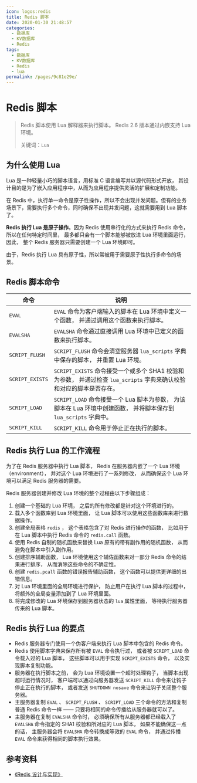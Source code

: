```yaml
---
icon: logos:redis
title: Redis 脚本
date: 2020-01-30 21:48:57
categories:
  - 数据库
  - KV数据库
  - Redis
tags:
  - 数据库
  - KV数据库
  - Redis
  - lua
permalink: /pages/9c81e29e/
---
```


# Redis 脚本

> Redis 脚本使用 Lua 解释器来执行脚本。 Redis 2.6 版本通过内嵌支持 Lua 环境。
>
> 关键词：`Lua`

## 为什么使用 Lua

Lua 是一种轻量小巧的脚本语言，用标准 C 语言编写并以源代码形式开放， 其设计目的是为了嵌入应用程序中，从而为应用程序提供灵活的扩展和定制功能。

在 Redis 中，执行单一命令是原子性操作，所以不会出现并发问题。但有的业务场景下，需要执行多个命令，同时确保不出现并发问题，这就需要用到 Lua 脚本了。

**Redis 执行 Lua 是原子操作**。因为 Redis 使用串行化的方式来执行 Redis 命令， 所以在任何特定时间里， 最多都只会有一个脚本能够被放进 Lua 环境里面运行， 因此， 整个 Redis 服务器只需要创建一个 Lua 环境即可。

由于，Redis 执行 Lua 具有原子性，所以常被用于需要原子性执行多命令的场景。

## Redis 脚本命令

| 命令            | 说明                                                                                                                 |
| --------------- | -------------------------------------------------------------------------------------------------------------------- |
| `EVAL`          | `EVAL` 命令为客户端输入的脚本在 Lua 环境中定义一个函数， 并通过调用这个函数来执行脚本。                              |
| `EVALSHA`       | `EVALSHA` 命令通过直接调用 Lua 环境中已定义的函数来执行脚本。                                                        |
| `SCRIPT_FLUSH`  | `SCRIPT_FLUSH` 命令会清空服务器 `lua_scripts` 字典中保存的脚本， 并重置 Lua 环境。                                   |
| `SCRIPT_EXISTS` | `SCRIPT_EXISTS` 命令接受一个或多个 SHA1 校验和为参数， 并通过检查 `lua_scripts` 字典来确认校验和对应的脚本是否存在。 |
| `SCRIPT_LOAD`   | `SCRIPT_LOAD` 命令接受一个 Lua 脚本为参数， 为该脚本在 Lua 环境中创建函数， 并将脚本保存到 `lua_scripts` 字典中。    |
| `SCRIPT_KILL`   | `SCRIPT_KILL` 命令用于停止正在执行的脚本。                                                                           |

## Redis 执行 Lua 的工作流程

为了在 Redis 服务器中执行 Lua 脚本， Redis 在服务器内嵌了一个 Lua 环境（environment）， 并对这个 Lua 环境进行了一系列修改， 从而确保这个 Lua 环境可以满足 Redis 服务器的需要。

Redis 服务器创建并修改 Lua 环境的整个过程由以下步骤组成：

1. 创建一个基础的 Lua 环境， 之后的所有修改都是针对这个环境进行的。
2. 载入多个函数库到 Lua 环境里面， 让 Lua 脚本可以使用这些函数库来进行数据操作。
3. 创建全局表格 `redis` ， 这个表格包含了对 Redis 进行操作的函数， 比如用于在 Lua 脚本中执行 Redis 命令的 `redis.call` 函数。
4. 使用 Redis 自制的随机函数来替换 Lua 原有的带有副作用的随机函数， 从而避免在脚本中引入副作用。
5. 创建排序辅助函数， Lua 环境使用这个辅佐函数来对一部分 Redis 命令的结果进行排序， 从而消除这些命令的不确定性。
6. 创建 `redis.pcall` 函数的错误报告辅助函数， 这个函数可以提供更详细的出错信息。
7. 对 Lua 环境里面的全局环境进行保护， 防止用户在执行 Lua 脚本的过程中， 将额外的全局变量添加到了 Lua 环境里面。
8. 将完成修改的 Lua 环境保存到服务器状态的 `lua` 属性里面， 等待执行服务器传来的 Lua 脚本。

## Redis 执行 Lua 的要点

- Redis 服务器专门使用一个伪客户端来执行 Lua 脚本中包含的 Redis 命令。
- Redis 使用脚本字典来保存所有被 `EVAL` 命令执行过， 或者被 `SCRIPT_LOAD` 命令载入过的 Lua 脚本， 这些脚本可以用于实现 `SCRIPT_EXISTS` 命令， 以及实现脚本复制功能。
- 服务器在执行脚本之前， 会为 Lua 环境设置一个超时处理钩子， 当脚本出现超时运行情况时， 客户端可以通过向服务器发送 `SCRIPT_KILL` 命令来让钩子停止正在执行的脚本， 或者发送 `SHUTDOWN nosave` 命令来让钩子关闭整个服务器。
- 主服务器复制 `EVAL` 、 `SCRIPT_FLUSH` 、 `SCRIPT_LOAD` 三个命令的方法和复制普通 Redis 命令一样 —— 只要将相同的命令传播给从服务器就可以了。
- 主服务器在复制 `EVALSHA` 命令时， 必须确保所有从服务器都已经载入了 `EVALSHA` 命令指定的 SHA1 校验和所对应的 Lua 脚本， 如果不能确保这一点的话， 主服务器会将 `EVALSHA` 命令转换成等效的 `EVAL` 命令， 并通过传播 `EVAL` 命令来获得相同的脚本执行效果。

## 参考资料

- [《Redis 设计与实现》](https://item.jd.com/11486101.html)
